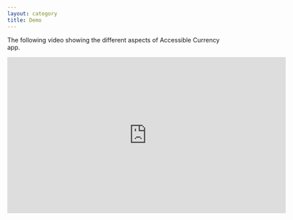 ```yaml
---
layout: category
title: Demo
---
```


The following video showing the different aspects of Accessible Currency app.

<div class="embed-responsive embed-responsive-16by9">
  <iframe width="640" height="360" src="https://www.youtube.com/watch?v=faX48AJk2HE" frameborder="0" allowfullscreen></iframe>
</div>
